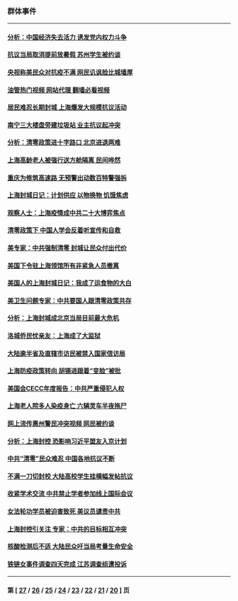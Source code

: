 ### 群体事件
---
#### [分析：中国经济失去活力 诱发党内权力斗争](../../pages/ncid279/n13740219.md?05200445) 
#### [抗议当局取消提前放暑假 苏州学生被约谈](../../pages/ncid279/n13738981.md?05200445) 
#### [央视称美民众对抗疫不满 网民讥讽脸比城墙厚](../../pages/ncid279/n13738685.md?05200445) 
#### [油管热门视频 网站代理 翻墙必看视频](http://209.222.30.114:81/youtube.html?05200445)
#### [居民难忍长期封城 上海爆发大规模抗议活动](../../pages/ncid279/n13724894.md?05200445) 
#### [南宁三大楼盘旁建垃圾站 业主抗议起冲突](../../pages/ncid279/n13723244.md?05200445) 
#### [分析：清零政策进十字路口 北京进退两难](../../pages/ncid279/n13722760.md?05200445) 
#### [上海高龄老人被强行送方舱隔离 民间哗然](../../pages/ncid279/n13717318.md?05200445) 
#### [重庆为修筑高速路 无预警出动数百特警强拆](../../pages/ncid279/n13716893.md?05200445) 
#### [上海封城日记：计划供应 以物换物 饥饿焦虑](../../pages/ncid279/n13715646.md?05200445) 
#### [观察人士：上海疫情成中共二十大博弈焦点](../../pages/ncid279/n13713349.md?05200445) 
#### [清零政策下 中国人学会反着听宣传和自救](../../pages/ncid279/n13711002.md?05200445) 
#### [美专家：中共强制清零 封城让民众付出代价](../../pages/ncid279/n13709482.md?05200445) 
#### [美国下令驻上海领馆所有非紧急人员撤离](../../pages/ncid279/n13709373.md?05200445) 
#### [美国人的上海封城日记：我成了运食物的大白](../../pages/ncid279/n13707573.md?05200445) 
#### [美卫生问题专家：中共要国人跟清零政策共存](../../pages/ncid279/n13705925.md?05200445) 
#### [分析：上海封城成北京当局目前最大危机](../../pages/ncid279/n13702771.md?05200445) 
#### [洛城侨民忧亲友：上海成了大监狱](../../pages/ncid279/n13693937.md?05200445) 
#### [大陆逾半省及直辖市访民被禁入国家信访局](../../pages/ncid279/n13689201.md?05200445) 
#### [上海防疫政策转向 胡锡进跟着“变脸”被批](../../pages/ncid279/n13688098.md?05200445) 
#### [美国会CECC年度报告：中共严重侵犯人权](../../pages/ncid279/n13687784.md?05200445) 
#### [上海老人院多人染疫身亡 六辆灵车半夜拖尸](../../pages/ncid279/n13687060.md?05200445) 
#### [网上流传惠州警民冲突视频 网民被约谈](../../pages/ncid279/n13687562.md?05200445) 
#### [分析：上海封控 恐影响习近平盟友入京计划](../../pages/ncid279/n13686881.md?05200445) 
#### [中共“清零”民众难忍 中国各地抗议不断](../../pages/ncid279/n13685186.md?05200445) 
#### [不满一刀切封校 大陆高校学生挂横幅发帖抗议](../../pages/ncid279/n13683669.md?05200445) 
#### [收紧学术交流 中共禁止学者参加线上国际会议](../../pages/ncid279/n13684255.md?05200445) 
#### [女法轮功学员被迫害致死 美议员谴责中共](../../pages/ncid279/n13682069.md?05200445) 
#### [上海封控引关注 专家：中共的目标相互冲突](../../pages/ncid279/n13679402.md?05200445) 
#### [核酸检测后不适 大陆民众吁当局考量生命安全](../../pages/ncid279/n13674223.md?05200445) 
#### [铁链女事件调查四天完成 江苏调查组遭投诉](../../pages/ncid279/n13673940.md?05200445) 

---
#### 第 [ [27](./27.md?05200445) / [26](./26.md?05200445) / [25](./25.md?05200445) / [24](./24.md?05200445) / [23](./23.md?05200445) / [22](./22.md?05200445) / [21](./21.md?05200445) / [20](./20.md?05200445) ] 页
